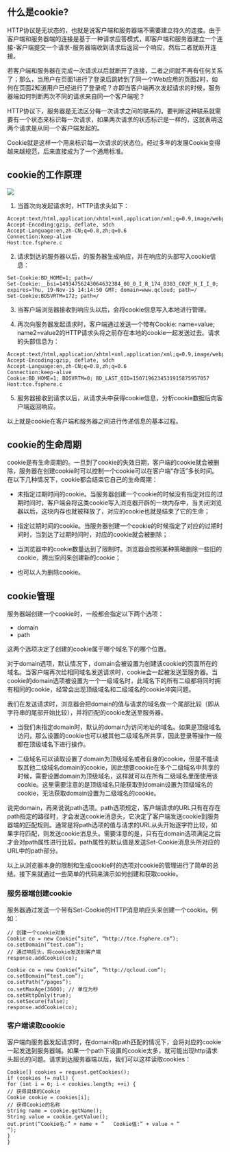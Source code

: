 ## 什么是cookie? 
HTTP协议是无状态的，也就是说客户端和服务器端不需要建立持久的连接。由于客户端和服务器端的连接是基于一种请求应答模式，即客户端和服务器建立一个连接-客户端提交一个请求-服务器端收到请求后返回一个响应，然后二者就断开连接。

若客户端和服务器在完成一次请求以后就断开了连接，二者之间就不再有任何关系了；那么，当用户在页面1进行了登录后跳转到了同一个Web应用的页面2时，如何在页面2知道用户已经进行了登录呢？亦即当客户端再次发起请求的时候，服务器端如何判断两次不同的请求来自同一个客户端呢？

HTTP协议下，服务器是无法区分每一次请求之间的联系的。要判断这种联系就需要有一个状态来标识每一次请求，如果两次请求的状态标识是一样的，这就表明这两个请求是从同一个客户端发起的。

Cookie就是这样一个用来标识每一次请求的状态位。经过多年的发展Cookie变得越来越规范，后来直接成为了一个通用标准。

## cookie的工作原理

![](https://mccdn.qcloud.com/static/img/58f3b8fb6182198e549315f3192bd11a/image.png)

1) 当首次向发起请求时，HTTP请求头如下：

```
Accept:text/html,application/xhtml+xml,application/xml;q=0.9,image/webp,/;q=0.8 
Accept-Encoding:gzip, deflate, sdch 
Accept-Language:en,zh-CN;q=0.8,zh;q=0.6 
Connection:keep-alive 
Host:tce.fsphere.c
```

2) 请求到达的服务器以后，的服务器生成响应，并在响应的头部写入cookie信息：

```
Set-Cookie:BD_HOME=1; path=/ 
Set-Cookie:__bsi=14934756243064632384_00_0_I_R_174_0303_C02F_N_I_I_0; expires=Thu, 19-Nov-15 14:14:50 GMT; domain=www.qcloud; path=/ 
Set-Cookie:BDSVRTM=172; path=/
```

3) 当客户端浏览器接收到响应头以后，会将cookie信息写入本地进行管理。

4) 再次向服务器发起请求时，客户端通过发送一个带有Cookie: name=value; name2=value2的HTTP请求头将之前存在本地的cookie一起发送过去。请求的头部信息为：

```
Accept:text/html,application/xhtml+xml,application/xml;q=0.9,image/webp,/;q=0.8 
Accept-Encoding:gzip, deflate, sdch 
Accept-Language:en,zh-CN;q=0.8,zh;q=0.6 
Connection:keep-alive 
Cookie:BD_HOME=1; BDSVRTM=0; BD_LAST_QID=1507196234531915875957057 
Host:tce.fsphere.c
```

5) 服务器接收到请求以后，从请求头中获得cookie信息，分析cookie数据后向客户端返回响应。

以上就是cookie在客户端和服务器之间进行传递信息的基本过程。

## cookie的生命周期

cookie是有生命周期的。一旦到了cookie的失效日期，客户端的cookie就会被删除，服务器在创建cookie时可以控制一个cookie可以在客户端“存活”多长时间。在以下几种情况下，cookie都会结束它自己的生命周期：

- 未指定过期时间的cookie。当服务器创建一个cookie的时候没有指定对应的过期时间时，客户端会将这类cookie写入浏览器开辟的一块内存中，当关闭浏览器以后，这块内存也就被释放了，对应的cookie也就是结束了它的生命；

- 指定过期时间的cookie。当服务器创建一个cookie的时候指定了对应的过期时间时，当到达了过期时间时，对应的cookie就会被删除；

- 当浏览器中的cookie数量达到了限制时。浏览器会按照某种策略删除一些旧的cookie，腾出空间来创建新的cookie；

- 也可以人为删除cookie。

## cookie管理
服务器端创建一个cookie时，一般都会指定以下两个选项：

- domain 
- path

这两个选项决定了创建的cookie属于哪个域名下的哪个位置。

对于domain选项，默认情况下，domain会被设置为创建该cookie的页面所在的域名。当客户端再次给相同域名发送请求时，cookie会一起被发送至服务器。当cookie的domain选项被设置为一个一级域名时，此域名下的所有二级都将同时拥有相同的cookie，经常会出现顶级域名和二级域名的cookie冲突问题。

我们在发送请求时，浏览器会把domain的值与请求的域名做一个尾部比较（即从字符串的尾部开始比较），并将匹配的cookie发送至服务器。

- 当我们未指定domain时，默认的domain为访问地址的域名。如果是顶级域名访问，那么设置的cookie也可以被其他二级域名所共享，因此登录等操作一般都在顶级域名下进行操作。

- 二级域名可以读取设置了domain为顶级域名或者自身的cookie，但是不能读取其他二级域名domain的cookie，因此想要cookie在多个二级域名中共享的时候，需要设置domain为顶级域名，这样就可以在所有二级域名里面使用该cookie。这里需要注意的是顶级域名只能获取到domain设置为顶级域名的cookie，无法获取domain设置为二级域名的cookie。

说完domain，再来说说path选项。path选项规定，客户端请求的URL只有在存在path指定的路径时，才会发送cookie消息头，它决定了客户端发送cookie到服务器端的匹配规则。通常是将path选项的值与请求的URL从头开始逐字符比较，如果字符匹配，则发送cookie消息头。需要注意的是，只有在domain选项满足之后才会对path属性进行比较。path属性的默认值是发送Set-Cookie消息头所对应的URL中的path部分。

以上从浏览器本身的限制和生成cookie时的选项对cookie的管理进行了简单的总结。接下来就通过一些简单的代码来演示如何创建和获取cookie。

### 服务器端创建cookie
服务器通过发送一个带有Set-Cookie的HTTP消息响应头来创建一个cookie。例如：

```
// 创建一个cookie对象 
Cookie co = new Cookie(“site”, “http://tce.fsphere.cn“); 
co.setDomain(“test.com”); 
// 通过响应头，将cookie发送到客户端 
response.addCookie(co);

Cookie co = new Cookie(“site”, “http://qcloud.com“); 
co.setDomain(“test.com”); 
co.setPath(“/pages”); 
co.setMaxAge(3600); // 单位为秒 
co.setHttpOnly(true); 
co.setSecure(false); 
response.addCookie(co);
```

### 客户端读取cookie
客户端向服务器发起请求时，在domain和path匹配的情况下，会将对应的cookie一起发送到服务器端。如果一个path下设置的cookie太多，就可能出现http请求头超长的问题。请求到达服务器端以后，我们可以这样读取cookies：

```
Cookie[] cookies = request.getCookies(); 
if (cookies != null) { 
for (int i = 0; i < cookies.length; ++i) { 
// 获得具体的Cookie 
Cookie cookie = cookies[i]; 
// 获得Cookie的名称 
String name = cookie.getName(); 
String value = cookie.getValue(); 
out.print(“Cookie名:” + name + ”   Cookie值:” + value + “
”); 
} 
}
```